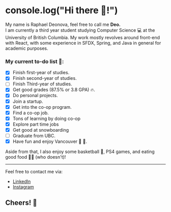 
# console.log("Hi there 👋!") 
My name is Raphael Deonova, feel free to call me **Deo.**   
I am currently a third year student studying Computer Science 💻 at the University of British Columbia.
My work mostly revolves around front-end with React, with some experience in SFDX, Spring, and Java in general for academic purposes.

### My current to-do list 📑:
 - [x] Finish first-year of studies.
 - [x] Finish second-year of studies.
 - [ ] Finish Third-year of studies.
 - [x] Get good grades (87.5% or 3.8 GPA) 🔥.
 - [x] Do personal projects.
 - [x] Join a startup.
 - [x] Get into the co-op program.
 - [x] Find a co-op job.
 - [x] Tons of learning by doing co-op
 - [x] Explore part time jobs
 - [x] Get good at snowboarding
 - [ ] Graduate from UBC.
 - [x] Have fun and enjoy Vancouver 🌊 🌄.
 
 Aside from that, I also enjoy some basketball 🏀, PS4 games, and eating good food 🍣🍟 (who doesn't)!
 
 ---

 Feel free to contact me via:
  - [LinkedIn](https://www.linkedin.com/in/raphaeldeonova/)
  - [Instagram](https://www.instagram.com/raphaeldeonova/)
 
 ## Cheers! 🍻

<!---
raphaeldeonova/raphaeldeonova is a ✨ special ✨ repository because its `README.md` (this file) appears on your GitHub profile.
You can click the Preview link to take a look at your changes.
--->
